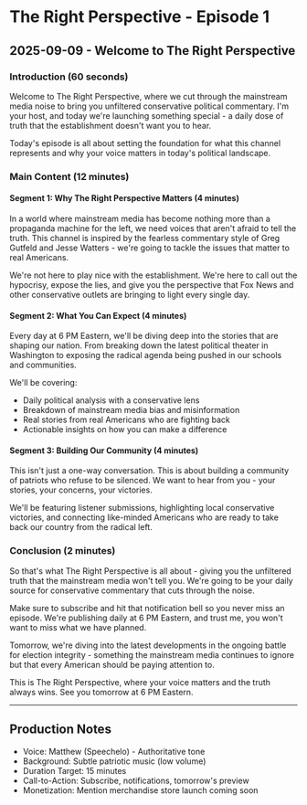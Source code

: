 
# The Right Perspective - Episode 1
## 2025-09-09 - Welcome to The Right Perspective

### Introduction (60 seconds)
Welcome to The Right Perspective, where we cut through the mainstream media noise to bring you unfiltered conservative political commentary. I'm your host, and today we're launching something special - a daily dose of truth that the establishment doesn't want you to hear.

Today's episode is all about setting the foundation for what this channel represents and why your voice matters in today's political landscape.

### Main Content (12 minutes)

#### Segment 1: Why The Right Perspective Matters (4 minutes)
In a world where mainstream media has become nothing more than a propaganda machine for the left, we need voices that aren't afraid to tell the truth. This channel is inspired by the fearless commentary style of Greg Gutfeld and Jesse Watters - we're going to tackle the issues that matter to real Americans.

We're not here to play nice with the establishment. We're here to call out the hypocrisy, expose the lies, and give you the perspective that Fox News and other conservative outlets are bringing to light every single day.

#### Segment 2: What You Can Expect (4 minutes)
Every day at 6 PM Eastern, we'll be diving deep into the stories that are shaping our nation. From breaking down the latest political theater in Washington to exposing the radical agenda being pushed in our schools and communities.

We'll be covering:
- Daily political analysis with a conservative lens
- Breakdown of mainstream media bias and misinformation
- Real stories from real Americans who are fighting back
- Actionable insights on how you can make a difference

#### Segment 3: Building Our Community (4 minutes)
This isn't just a one-way conversation. This is about building a community of patriots who refuse to be silenced. We want to hear from you - your stories, your concerns, your victories.

We'll be featuring listener submissions, highlighting local conservative victories, and connecting like-minded Americans who are ready to take back our country from the radical left.

### Conclusion (2 minutes)
So that's what The Right Perspective is all about - giving you the unfiltered truth that the mainstream media won't tell you. We're going to be your daily source for conservative commentary that cuts through the noise.

Make sure to subscribe and hit that notification bell so you never miss an episode. We're publishing daily at 6 PM Eastern, and trust me, you won't want to miss what we have planned.

Tomorrow, we're diving into the latest developments in the ongoing battle for election integrity - something the mainstream media continues to ignore but that every American should be paying attention to.

This is The Right Perspective, where your voice matters and the truth always wins. See you tomorrow at 6 PM Eastern.

---

## Production Notes
- Voice: Matthew (Speechelo) - Authoritative tone
- Background: Subtle patriotic music (low volume)
- Duration Target: 15 minutes
- Call-to-Action: Subscribe, notifications, tomorrow's preview
- Monetization: Mention merchandise store launch coming soon
